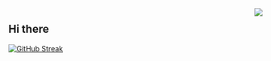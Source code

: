 <img align="right" src="https://visitor-badge.laobi.icu/badge?page_id=The-Yearly.The-Yearly">

## Hi there 
[![GitHub Streak](https://streak-stats.demolab.com/?user=The-Yearly)](https://git.io/streak-stats)
<!--
**The-Yearly/The-Yearly** is a ✨ _special_ ✨ repository because its `README.md` (this file) appears on your GitHub profile.

Here are some ideas to get you started:

- 🔭 I’m currently working on ...
- 🌱 I’m currently learning ...
- 👯 I’m looking to collaborate on ...
- 🤔 I’m looking for help with ...
- 💬 Ask me about ...
- 📫 How to reach me: ...
- 😄 Pronouns: ...
- ⚡ Fun fact: ...
-->
